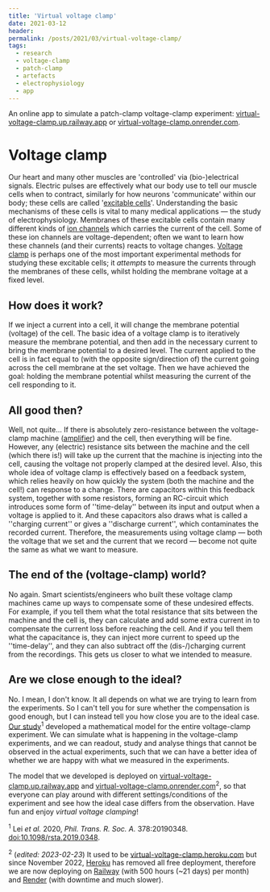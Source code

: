 ```yaml
---
title: 'Virtual voltage clamp'
date: 2021-03-12
header:
permalink: /posts/2021/03/virtual-voltage-clamp/
tags:
  - research
  - voltage-clamp
  - patch-clamp
  - artefacts
  - electrophysiology
  - app
---
```


An online app to simulate a patch-clamp voltage-clamp experiment:
[virtual-voltage-clamp.up.railway.app](https://virtual-voltage-clamp.up.railway.app/) or [virtual-voltage-clamp.onrender.com](https://virtual-voltage-clamp.onrender.com/).


Voltage clamp
======

Our heart and many other muscles are 'controlled' via (bio-)electrical signals.
Electric pulses are effectively what our body use to tell our muscle cells when to contract, similarly for how neurons 'communicate' within our body;
these cells are called '[excitable cells](https://en.wikipedia.org/wiki/Membrane_potential)'.
Understanding the basic mechanisms of these cells is vital to many medical applications &mdash; the study of electrophysiology.
Membranes of these excitable cells contain many different kinds of [ion channels](https://en.wikipedia.org/wiki/Ion_channel) which carries the current of the cell.
Some of these ion channels are voltage-dependent;
often we want to learn how these channels (and their currents) reacts to voltage changes.
[Voltage clamp](https://en.wikipedia.org/wiki/Voltage_clamp) is perhaps one of the most important experimental methods for studying these excitable cells;
it _attempts_ to measure the currents through the membranes of these cells, whilst holding the membrane voltage at a fixed level.


How does it work?
------
If we inject a current into a cell, it will change the membrane potential (voltage) of the cell.
The basic idea of a voltage clamp is to iteratively measure the membrane potential, and then add in the necessary current to bring the membrane potential to a desired level.
The current applied to the cell is in fact equal to (with the opposite sign/direction of) the current going across the cell membrane at the set voltage.
Then we have achieved the goal: holding the membrane potential whilst measuring the current of the cell responding to it.


All good then?
------
Well, not quite...
If there is absolutely zero-resistance between the voltage-clamp machine ([amplifier](https://en.wikipedia.org/wiki/Negative-feedback_amplifier)) and the cell, then everything will be fine.
However, any (electric) resistance sits between the machine and the cell (which there is!) will take up the current that the machine is injecting into the cell, causing the voltage not properly clamped at the desired level.
Also, this whole idea of voltage clamp is effectively based on a feedback system, which relies heavily on how quickly the system (both the machine and the cell!) can response to a change.
There are capacitors within this feedback system, together with some resistors, forming an RC-circuit which introduces some form of ''time-delay'' between its input and output when a voltage is applied to it.
And these capacitors also draws what is called a ''charging current'' or gives a ''discharge current'', which contaminates the recorded current.
Therefore, the measurements using voltage clamp &mdash; both the voltage that we set and the current that we record &mdash; become not quite the same as what we want to measure.


The end of the (voltage-clamp) world?
------
No again.
Smart scientists/engineers who built these voltage clamp machines came up ways to compensate some of these undesired effects.
For example, if you tell them what the total resistance that sits between the machine and the cell is, they can calculate and add some extra current in to compensate the current loss before reaching the cell.
And if you tell them what the capacitance is, they can inject more current to speed up the ''time-delay'', and they can also subtract off the (dis-/)charging current from the recordings.
This gets us closer to what we intended to measure.


Are we close enough to the ideal?
------
No.
I mean, I don't know.
It all depends on what we are trying to learn from the experiments.
So I can't tell you for sure whether the compensation is good enough, but I can instead tell you how close you are to the ideal case.
[Our study](https://doi.org/10.1098/rsta.2019.0348)<sup>1</sup> developed a mathematical model for the entire voltage-clamp experiment.
We can simulate what is happening in the voltage-clamp experiments, and we can readout, study and analyse things that cannot be observed in the actual experiments, such that we can have a better idea of whether we are happy with what we measured in the experiments.

The model that we developed is deployed on
[virtual-voltage-clamp.up.railway.app](https://virtual-voltage-clamp.up.railway.app/) and [virtual-voltage-clamp.onrender.com](https://virtual-voltage-clamp.onrender.com/)<sup>2</sup>,
so that everyone can play around with different settings/conditions of the experiment and see how the ideal case differs from the observation.
Have fun and enjoy _virtual voltage clamping_!


<sup>1</sup> Lei _et al._ 2020, _Phil. Trans. R. Soc. A._ 378:20190348. [doi:10.1098/rsta.2019.0348](https://doi.org/10.1098/rsta.2019.0348).

<sup>2</sup> (_edited: 2023-02-23_) It used to be [virtual-voltage-clamp.heroku.com](https://virtual-voltage-clamp.heroku.com/) but since November 2022, [Heroku](https://heroku.com/) has removed all free deployment, therefore we are now deploying on [Railway](https://railway.app/) (with 500 hours (~21 days) per month) and [Render](https://render.com/) (with downtime and much slower).
